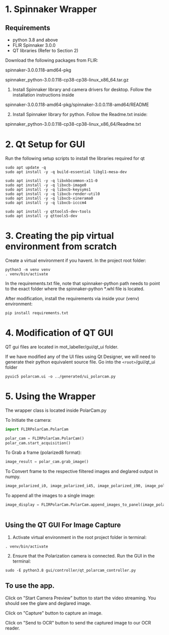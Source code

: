 # 1. Spinnaker Wrapper

## Requirements
* python 3.8 and above
* FLIR Spinnaker 3.0.0
* QT libraries (Refer to Section 2)

Download the following packages from FLIR:

spinnaker-3.0.0.118-amd64-pkg

spinnaker_python-3.0.0.118-cp38-cp38-linux_x86_64.tar.gz

1. Install Spinnaker library and camera drivers for desktop. Follow the installation instructions inside

spinnaker-3.0.0.118-amd64-pkg/spinnaker-3.0.0.118-amd64/README

2. Install Spinnaker library for python. Follow the Readme.txt inside:

spinnaker_python-3.0.0.118-cp38-cp38-linux_x86_64/Readme.txt

# 2. Qt Setup for GUI

Run the following setup scripts to install the libraries required for qt

```
sudo apt update -q
sudo apt install -y -q build-essential libgl1-mesa-dev

sudo apt install -y -q libxkbcommon-x11-0
sudo apt install -y -q libxcb-image0
sudo apt install -y -q libxcb-keysyms1
sudo apt install -y -q libxcb-render-util0
sudo apt install -y -q libxcb-xinerama0
sudo apt install -y -q libxcb-icccm4

sudo apt install -y qttools5-dev-tools
sudo apt install -y qttools5-dev

```

# 3. Creating the pip virtual environment from scratch

Create a virtual environment if you havent. In the project root folder: 

```
python3 -m venv venv
. venv/bin/activate
```

In the requirements.txt file, note that spinnaker-python path needs to point to the exact folder where the spinnaker-python *.whl file is located. 

After modification, install the requirements via inside your (venv) environment:

```
pip install requirements.txt
```

# 4. Modification of QT GUI

QT gui files are located in mot_labeller/gui/qt_ui folder.

If we have modified any of the UI files using Qt Designer, we will need to generate their python equivalent source file. Go into the `<root>`/gui/qt_ui folder

```pyuic5
pyuic5 polarcam.ui -o ../generated/ui_polarcam.py
```

# 5. Using the Wrapper

The wrapper class is located inside PolarCam.py

To Initiate the camera:

```python
import FLIRPolarCam.PolarCam

polar_cam = FLIRPolarCam.PolarCam()
polar_cam.start_acquisition()

```

To Grab a frame (polarized8 format):

```python
image_result = polar_cam.grab_image()
```

To Convert frame to the respective filtered images and deglared output in numpy.

```python
image_polarized_i0, image_polarized_i45, image_polarized_i90, image_polarized_i135, image_dolp, image_deglared = polar_cam.grab_all_polarized_image(image_result)
```

To append all the images to a single image:

```python
image_display = FLIRPolarCam.PolarCam.append_images_to_panel(image_polarized_i0, image_polarized_i45, image_polarized_i90, image_polarized_i135, image_dolp, image_deglared)
  
```

## Using the QT GUI For Image Capture


1. Activate virtual environment in the root project folder in terminal:

```
. venv/bin/activate
```

2. Ensure that the Polarization camera is connected. 
Run the GUI in the terminal: 

```
sudo -E python3.8 gui/controller/qt_polarcam_controller.py
```

## To use the app. 

Click on "Start Camera Preview" button to start the video streaming. You should see the glare and deglared image. 

Click on "Capture" button to capture an image. 

Click on "Send to OCR" button to send the captured image to our OCR reader. 

